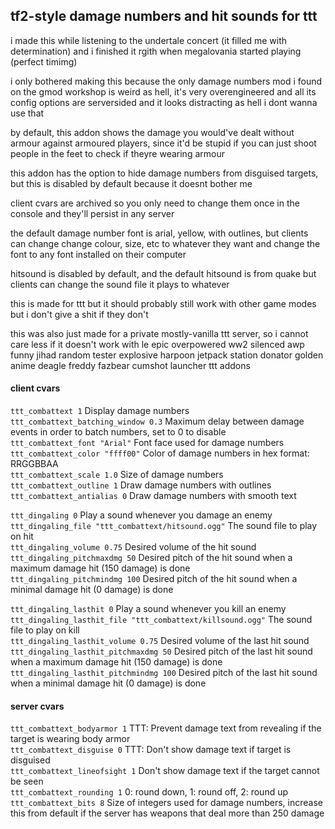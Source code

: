 ## tf2-style damage numbers and hit sounds for ttt

i made this while listening to the undertale concert (it filled me with determination) and i finished it rgith when megalovania started playing (perfect timimg)

i only bothered making this because the only damage numbers mod i found on the gmod workshop is weird as hell, it's very overengineered and all its config options are serversided and it looks distracting as hell i dont wanna use that

by default, this addon shows the damage you would've dealt without armour against armoured players, since it'd be stupid if you can just shoot people in the feet to check if theyre wearing armour

this addon has the option to hide damage numbers from disguised targets, but this is disabled by default because it doesnt bother me

client cvars are archived so you only need to change them once in the console and they'll persist in any server

the default damage number font is arial, yellow, with outlines, but clients can change change colour, size, etc to whatever they want and change the font to any font installed on their computer

hitsound is disabled by default, and the default hitsound is from quake but clients can change the sound file it plays to whatever

this is made for ttt but it should probably still work with other game modes but i don't give a shit if they don't

this was also just made for a private mostly-vanilla ttt server, so i cannot care less if it doesn't work with le epic overpowered ww2 silenced awp funny jihad random tester explosive harpoon jetpack station donator golden anime deagle freddy fazbear cumshot launcher ttt addons

#### client cvars
`ttt_combattext 1` Display damage numbers  
`ttt_combattext_batching_window 0.3` Maximum delay between damage events in order to batch numbers, set to 0 to disable  
`ttt_combattext_font "Arial"` Font face used for damage numbers  
`ttt_combattext_color "ffff00"` Color of damage numbers in hex format: RRGGBBAA  
`ttt_combattext_scale 1.0` Size of damage numbers  
`ttt_combattext_outline 1` Draw damage numbers with outlines  
`ttt_combattext_antialias 0` Draw damage numbers with smooth text  

`ttt_dingaling 0` Play a sound whenever you damage an enemy  
`ttt_dingaling_file "ttt_combattext/hitsound.ogg"` The sound file to play on hit  
`ttt_dingaling_volume 0.75` Desired volume of the hit sound  
`ttt_dingaling_pitchmaxdmg 50` Desired pitch of the hit sound when a maximum damage hit (150 damage) is done  
`ttt_dingaling_pitchmindmg 100` Desired pitch of the hit sound when a minimal damage hit (0 damage) is done  

`ttt_dingaling_lasthit 0` Play a sound whenever you kill an enemy  
`ttt_dingaling_lasthit_file "ttt_combattext/killsound.ogg"` The sound file to play on kill  
`ttt_dingaling_lasthit_volume 0.75` Desired volume of the last hit sound  
`ttt_dingaling_lasthit_pitchmaxdmg 50` Desired pitch of the last hit sound when a maximum damage hit (150 damage) is done  
`ttt_dingaling_lasthit_pitchmindmg 100` Desired pitch of the last hit sound when a minimal damage hit (0 damage) is done  

#### server cvars
`ttt_combattext_bodyarmor 1` TTT: Prevent damage text from revealing if the target is wearing body armor  
`ttt_combattext_disguise 0` TTT: Don't show damage text if target is disguised  
`ttt_combattext_lineofsight 1` Don't show damage text if the target cannot be seen  
`ttt_combattext_rounding 1` 0: round down, 1: round off, 2: round up  
`ttt_combattext_bits 8` Size of integers used for damage numbers, increase this from default if the server has weapons that deal more than 250 damage  
